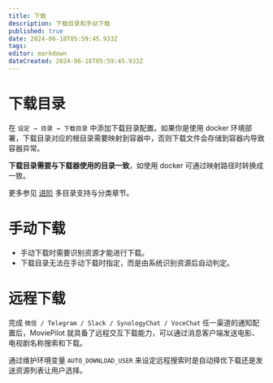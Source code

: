 ```yaml
---
title: 下载
description: 下载目录和手动下载
published: true
date: 2024-06-18T05:59:45.933Z
tags: 
editor: markdown
dateCreated: 2024-06-18T05:59:45.933Z
---
```


# 下载目录

在 `设定 → 目录 → 下载目录` 中添加下载目录配置。如果你是使用 docker 环境部署，下载目录对应的根目录需要映射到容器中，否则下载文件会存储到容器内导致容器异常。

**下载目录需要与下载器使用的目录一致**，如使用 docker 可通过映射路径时转换成一致。

更多参见 [进阶](/advanced) 多目录支持与分类章节。

# 手动下载

- 手动下载时需要识别资源才能进行下载。
- 下载目录无法在手动下载时指定，而是由系统识别资源后自动判定。


# 远程下载

完成 `微信 / Telegram / Slack / SynologyChat / VoceChat` 任一渠道的通知配置后，MoviePilot 就具备了远程交互下载能力，可以通过消息客户端发送电影、电视剧名称搜索和下载。

通过维护环境变量 `AUTO_DOWNLOAD_USER` 来设定远程搜索时是自动择优下载还是发送资源列表让用户选择。
